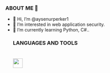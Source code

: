 
  ### ABOUT ME 👋
- 👋 Hi, I’m @aysenurperker1
- 👀 I’m interested in web application security.
- 🌱 I’m currently learning Python, C#..
  ### LANGUAGES AND TOOLS
  # <img src="https://www.iconfinder.com/icons/4691514/unity_unity_3d_logo_icon" width="30px">

<!---
aysenurperker1/aysenurperker1 is a ✨ special ✨ repository because its `README.md` (this file) appears on your GitHub profile.
You can click the Preview link to take a look at your changes.
--->

